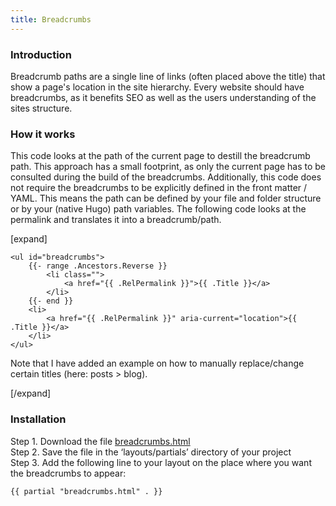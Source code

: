 ```yaml
---
title: Breadcrumbs
---
```

### Introduction

Breadcrumb paths are a single line of links (often placed above the title) that show a page's location in the site hierarchy. Every website should have breadcrumbs, as it benefits SEO as well as the users understanding of the sites structure.

### How it works

This code looks at the path of the current page to destill the breadcrumb path. This approach has a small footprint, as only the current page has to be consulted during the build of the breadcrumbs. Additionally, this code does not require the breadcrumbs to be explicitly defined in the front matter / YAML. This means the path can be defined by your file and folder structure or by your (native Hugo) path variables. The following code looks at the permalink and translates it into a breadcrumb/path.

[expand]

```
<ul id="breadcrumbs">
    {{- range .Ancestors.Reverse }}
        <li class="">
            <a href="{{ .RelPermalink }}">{{ .Title }}</a>
        </li>
    {{- end }}
    <li>
        <a href="{{ .RelPermalink }}" aria-current="location">{{ .Title }}</a>
    </li>
</ul>
```

Note that I have added an example on how to manually replace/change certain titles (here: posts > blog).

[/expand]

### Installation

Step 1. Download the file [breadcrumbs.html](https://raw.githubusercontent.com/jhvanderschee/hugocodex/main/layouts/partials/breadcrumbs.html)
<br />Step 2. Save the file in the ‘layouts/partials’ directory of your project
<br />Step 3. Add the following line to your layout on the place where you want the breadcrumbs to appear:

```
{{ partial "breadcrumbs.html" . }}
```
